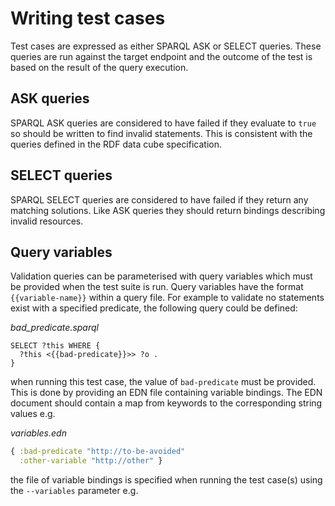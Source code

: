 # Writing test cases

Test cases are expressed as either SPARQL ASK or SELECT queries. These queries are run against the target endpoint and the outcome of the test is based on the
result of the query execution.

## ASK queries

SPARQL ASK queries are considered to have failed if they evaluate to `true` so should be written to find invalid statements.
This is consistent with the queries defined in the RDF data cube specification.

## SELECT queries

SPARQL SELECT queries are considered to have failed if they return any matching solutions. Like ASK queries they should return bindings describing invalid resources.

## Query variables

Validation queries can be parameterised with query variables which must be provided when the test suite is run. Query variables have the format `{{variable-name}}`
within a query file. For example to validate no statements exist with a specified predicate, the following query could be defined:

*bad_predicate.sparql*
```sparql
SELECT ?this WHERE {
  ?this <{{bad-predicate}}>> ?o .
}
```

when running this test case, the value of `bad-predicate` must be provided. This is done by providing an EDN file containing variable
bindings. The EDN document should contain a map from keywords to the corresponding string values e.g.

*variables.edn*
```clojure
{ :bad-predicate "http://to-be-avoided"
  :other-variable "http://other" }
```

the file of variable bindings is specified when running the test case(s) using the `--variables` parameter e.g.
